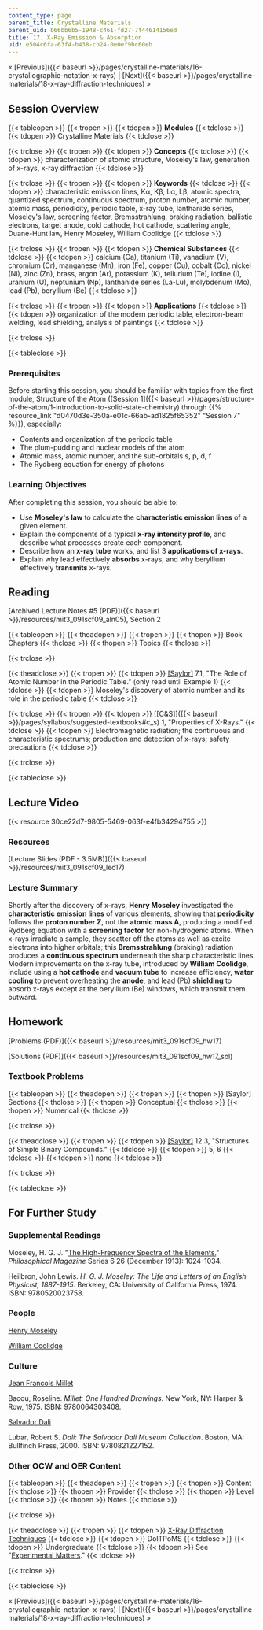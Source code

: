 ```yaml
---
content_type: page
parent_title: Crystalline Materials
parent_uid: b66bb6b5-1948-c461-fd27-7f44614156ed
title: 17. X-Ray Emission & Absorption
uid: e504c6fa-63f4-b438-cb24-0e0ef9bc60eb
---
```


« [Previous]({{< baseurl >}}/pages/crystalline-materials/16-crystallographic-notation-x-rays) | [Next]({{< baseurl >}}/pages/crystalline-materials/18-x-ray-diffraction-techniques) »

Session Overview
----------------

{{< tableopen >}}
{{< tropen >}}
{{< tdopen >}}
**Modules**
{{< tdclose >}}
{{< tdopen >}}
Crystalline Materials
{{< tdclose >}}

{{< trclose >}}
{{< tropen >}}
{{< tdopen >}}
**Concepts**
{{< tdclose >}}
{{< tdopen >}}
characterization of atomic structure, Moseley's law, generation of x-rays, x-ray diffraction
{{< tdclose >}}

{{< trclose >}}
{{< tropen >}}
{{< tdopen >}}
**Keywords**
{{< tdclose >}}
{{< tdopen >}}
characteristic emission lines, Kα, Kβ, Lα, Lβ, atomic spectra, quantized spectrum, continuous spectrum, proton number, atomic number, atomic mass, periodicity, periodic table, x-ray tube, lanthanide series, Moseley's law, screening factor, Bremsstrahlung, braking radiation, ballistic electrons, target anode, cold cathode, hot cathode, scattering angle, Duane-Hunt law, Henry Moseley, William Coolidge
{{< tdclose >}}

{{< trclose >}}
{{< tropen >}}
{{< tdopen >}}
**Chemical Substances**
{{< tdclose >}}
{{< tdopen >}}
calcium (Ca), titanium (Ti), vanadium (V), chromium (Cr), manganese (Mn), iron (Fe), copper (Cu), cobalt (Co), nickel (Ni), zinc (Zn), brass, argon (Ar), potassium (K), tellurium (Te), iodine (I), uranium (U), neptunium (Np), lanthanide series (La-Lu), molybdenum (Mo), lead (Pb), beryllium (Be)
{{< tdclose >}}

{{< trclose >}}
{{< tropen >}}
{{< tdopen >}}
**Applications**
{{< tdclose >}}
{{< tdopen >}}
organization of the modern periodic table, electron-beam welding, lead shielding, analysis of paintings
{{< tdclose >}}

{{< trclose >}}

{{< tableclose >}}

### Prerequisites

Before starting this session, you should be familiar with topics from the first module, Structure of the Atom ([Session 1]({{< baseurl >}}/pages/structure-of-the-atom/1-introduction-to-solid-state-chemistry) through {{% resource_link "d0470d3e-350a-e01c-66ab-ad1825f65352" "Session 7" %}}), especially:

*   Contents and organization of the periodic table
*   The plum-pudding and nuclear models of the atom
*   Atomic mass, atomic number, and the sub-orbitals s, p, d, f
*   The Rydberg equation for energy of photons

### Learning Objectives

After completing this session, you should be able to:

*   Use **Moseley's law** to calculate the **characteristic emission lines** of a given element.
*   Explain the components of a typical **x-ray intensity profile**, and describe what processes create each component.
*   Describe how an **x-ray tube** works, and list 3 **applications of x-rays**.
*   Explain why lead effectively **absorbs** x-rays, and why beryllium effectively **transmits** x-rays.

Reading
-------

[Archived Lecture Notes #5 (PDF)]({{< baseurl >}}/resources/mit3_091scf09_aln05), Section 2

{{< tableopen >}}
{{< theadopen >}}
{{< tropen >}}
{{< thopen >}}
Book Chapters
{{< thclose >}}
{{< thopen >}}
Topics
{{< thclose >}}

{{< trclose >}}

{{< theadclose >}}
{{< tropen >}}
{{< tdopen >}}
[\[Saylor\]](https://saylordotorg.github.io/text_general-chemistry-principles-patterns-and-applications-v1.0/s11-01-the-history-of-the-periodic-ta.html) 7.1, "The Role of Atomic Number in the Periodic Table." (only read until Example 1)
{{< tdclose >}}
{{< tdopen >}}
Moseley's discovery of atomic number and its role in the periodic table
{{< tdclose >}}

{{< trclose >}}
{{< tropen >}}
{{< tdopen >}}
[\[C&S\]]({{< baseurl >}}/pages/syllabus/suggested-textbooks#c_s) 1, "Properties of X-Rays."
{{< tdclose >}}
{{< tdopen >}}
Electromagnetic radiation; the continuous and characteristic spectrums; production and detection of x-rays; safety precautions
{{< tdclose >}}

{{< trclose >}}

{{< tableclose >}}

Lecture Video
-------------

{{< resource 30ce22d7-9805-5469-063f-e4fb34294755 >}}

### Resources

[Lecture Slides (PDF - 3.5MB)]({{< baseurl >}}/resources/mit3_091scf09_lec17)

### Lecture Summary

Shortly after the discovery of x-rays, **Henry Moseley** investigated the **characteristic emission lines** of various elements, showing that **periodicity** follows the **proton number Z**, not the **atomic mass A**, producing a modified Rydberg equation with a **screening factor** for non-hydrogenic atoms. When x-rays irradiate a sample, they scatter off the atoms as well as excite electrons into higher orbitals; this **Bremsstrahlung** (braking) radiation produces a **continuous spectrum** underneath the sharp characteristic lines. Modern improvements on the x-ray tube, introduced by **William Coolidge**, include using a **hot cathode** and **vacuum tube** to increase efficiency, **water cooling** to prevent overheating the **anode**, and lead (Pb) **shielding** to absorb x-rays except at the beryllium (Be) windows, which transmit them outward.

Homework
--------

[Problems (PDF)]({{< baseurl >}}/resources/mit3_091scf09_hw17)

[Solutions (PDF)]({{< baseurl >}}/resources/mit3_091scf09_hw17_sol)

### Textbook Problems

{{< tableopen >}}
{{< theadopen >}}
{{< tropen >}}
{{< thopen >}}
\[Saylor\] Sections
{{< thclose >}}
{{< thopen >}}
Conceptual
{{< thclose >}}
{{< thopen >}}
Numerical
{{< thclose >}}

{{< trclose >}}

{{< theadclose >}}
{{< tropen >}}
{{< tdopen >}}
[\[Saylor\]](https://saylordotorg.github.io/text_general-chemistry-principles-patterns-and-applications-v1.0/s16-03-structures-of-simple-binary-co.html) 12.3, "Structures of Simple Binary Compounds."
{{< tdclose >}}
{{< tdopen >}}
5, 6
{{< tdclose >}}
{{< tdopen >}}
none
{{< tdclose >}}

{{< trclose >}}

{{< tableclose >}}

For Further Study
-----------------

### Supplemental Readings

Moseley, H. G. J. "[The High-Frequency Spectra of the Elements.](http://dx.doi.org/10.1080/14786441308635052)" _Philosophical Magazine_ Series 6 26 (December 1913): 1024-1034.

Heilbron, John Lewis. _H. G. J. Moseley: The Life and Letters of an English Physicist, 1887-1915_. Berkeley, CA: University of California Press, 1974. ISBN: 9780520023758.

### People

[Henry Moseley](http://en.wikipedia.org/wiki/Henry_Moseley)

[William Coolidge](http://en.wikipedia.org/wiki/William_David_Coolidge)

### Culture

[Jean Francois Millet](http://en.wikipedia.org/wiki/Jean-Fran%C3%A7ois_Millet)

Bacou, Roseline. _Millet: One Hundred Drawings_. New York, NY: Harper & Row, 1975. ISBN: 9780064303408.

[Salvador Dali](http://en.wikipedia.org/wiki/Salvador_dali)

Lubar, Robert S. _Dali: The Salvador Dali Museum Collection_. Boston, MA: Bullfinch Press, 2000. ISBN: 9780821227152.

### Other OCW and OER Content

{{< tableopen >}}
{{< theadopen >}}
{{< tropen >}}
{{< thopen >}}
Content
{{< thclose >}}
{{< thopen >}}
Provider
{{< thclose >}}
{{< thopen >}}
Level
{{< thclose >}}
{{< thopen >}}
Notes
{{< thclose >}}

{{< trclose >}}

{{< theadclose >}}
{{< tropen >}}
{{< tdopen >}}
[X-Ray Diffraction Techniques](http://www.doitpoms.ac.uk/tlplib/xray-diffraction/index.php)
{{< tdclose >}}
{{< tdopen >}}
DoITPoMS
{{< tdclose >}}
{{< tdopen >}}
Undergraduate
{{< tdclose >}}
{{< tdopen >}}
See "[Experimental Matters](http://www.doitpoms.ac.uk/tlplib/xray-diffraction/production.php)."
{{< tdclose >}}

{{< trclose >}}

{{< tableclose >}}

« [Previous]({{< baseurl >}}/pages/crystalline-materials/16-crystallographic-notation-x-rays) | [Next]({{< baseurl >}}/pages/crystalline-materials/18-x-ray-diffraction-techniques) »